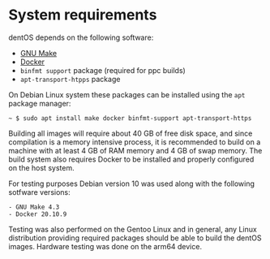 # System requirements

dentOS depends on the following software:
- [GNU Make](https://www.gnu.org/software/make)
- [Docker](https://docs.docker.com/get-docker)
- `binfmt support` package (required for ppc builds)
- `apt-transport-htpps` package

On Debian Linux system these packages can be installed using the `apt` package manager:
```
~ $ sudo apt install make docker binfmt-support apt-transport-https
```
Building all images will require about 40 GB of free disk space, and since compilation is a memory intensive process, it is recommended to build on a machine with at least 4 GB of RAM memory and 4 GB of swap memory. The build system also requires Docker to be installed and properly configured on the host system. 


For testing purposes Debian version 10 was used along with the following sotfware versions:
```
- GNU Make 4.3
- Docker 20.10.9
```
Testing was also performed on the Gentoo Linux and in general, any Linux distribution providing required packages should be able to build the dentOS images. Hardware testing was done on the arm64 device.
